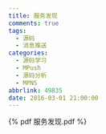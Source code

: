 ```yaml
---
title: 服务发现
comments: true
tags:
  - 源码
  - 消息推送
categories:
  - 源码学习
  - MPush
  - 源码分析
  - MPNS
abbrlink: 49835
date: 2016-03-01 21:00:00
---
```



{% pdf  服务发现.pdf %} 
